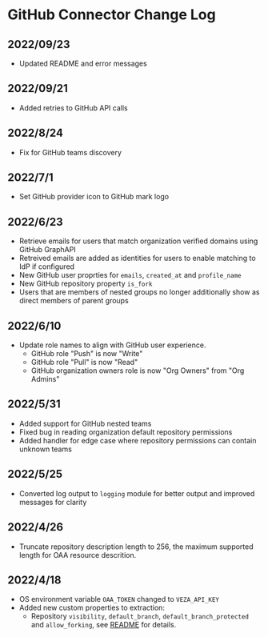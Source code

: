 # GitHub Connector Change Log

## 2022/09/23
* Updated README and error messages

## 2022/09/21
* Added retries to GitHub API calls

## 2022/8/24
* Fix for GitHub teams discovery

## 2022/7/1
* Set GitHub provider icon to GitHub mark logo

## 2022/6/23
* Retrieve emails for users that match organization verified domains using GitHub GraphAPI
* Retreived emails are added as identities for users to enable matching to IdP if configured
* New GitHub user proprties for `emails`, `created_at` and `profile_name`
* New GitHub repository property `is_fork`
* Users that are members of nested groups no longer additionally show as direct members of parent groups

## 2022/6/10
* Update role names to align with GitHub user experience.
  * GitHub role "Push" is now "Write"
  * GitHub role "Pull" is now "Read"
  * GitHub organization owners role is now "Org Owners" from "Org Admins"

## 2022/5/31
* Added support for GitHub nested teams
* Fixed bug in reading organization default repository permissions
* Added handler for edge case where repository permissions can contain unknown teams

## 2022/5/25
* Converted log output to `logging` module for better output and improved messages for clarity

## 2022/4/26
* Truncate repository description length to 256, the maximum supported length for OAA resource descrition.

## 2022/4/18
* OS environment variable `OAA_TOKEN` changed to `VEZA_API_KEY`
* Added new custom properties to extraction:
  - Repository `visibility`, `default_branch`, `default_branch_protected` and `allow_forking`, see [README](README.md) for details.
